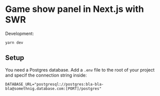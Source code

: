 # Game show panel in Next.js with SWR

Development:

```
yarn dev
```

## Setup

You need a Postgres database. Add a `.env` file to
the root of your project and specif the connection
string inside:

```
DATABASE_URL="postgresql://postgres:bla-bla-bla@somethnig.database.com:[PORT]/postgres"
```
